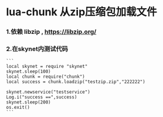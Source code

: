 # lua-chunk 从zip压缩包加载文件
### 1.依赖 libzip , https://libzip.org/
### 2.在skynet内测试代码
    ```
    local skynet = require "skynet"
    skynet.sleep(100)
    local chunk = require("chunk")
    local success = chunk.loadzip("testzip.zip","222222")

    skynet.newservice("testservice")
    Log.i("success ==",success)
    skynet.sleep(200)
    os.exit()
    ```